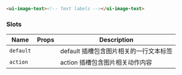 ```html
<ui-image-text><!-- Text labels --></ui-image-text>
```

### Slots

| Name      | Props | Description                            |
| --------- | ----- | -------------------------------------- |
| `default` |       | default 插槽包含图片相关的一行文本标签 |
| `action`  |       | action 插槽包含图片相关动作内容        |
